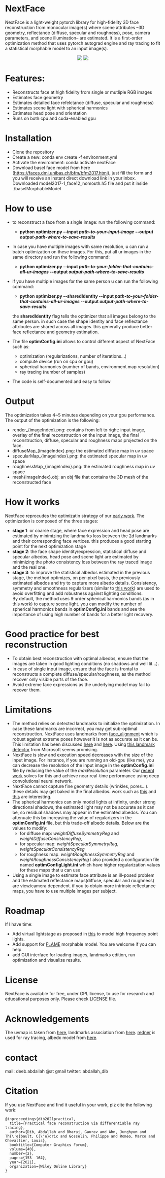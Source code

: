 # NextFace
NextFace is a light-weight pytorch library for high-fidelity 3D face reconstruction from monocular image(s) where scene attributes –3D geometry, reflectance (diffuse, specular and roughness), pose, camera parameters, and scene illumination– are estimated. It is a first-order optimization method that uses pytorch autograd engine and ray tracing to fit a statistical morphable model to an input image(s).
<p align="center">
<img src="resources/visual.jpg" >
<img src="resources/emily.gif" >
</p>

# Features: 
* Reconstructs face at high fidelity from single or mutliple RGB images
* Estimates face geometry 
* Estimates detailed face refelctance (diffuse, specular and roughness) 
* Estimates scene light with spherical harmonics
* Estimates head pose and orientation
* Runs on both cpu and   cuda-enabled gpu


# Installation
* Clone the repository 
* Create a new: conda env create -f environment.yml
* Activate the environment: conda activate nextFace
* Download basel face model from here (https://faces.dmi.unibas.ch/bfm/bfm2017.html), just fill the form and you will receive an instant direct download link in your inbox. Downloaded  model2017-1_face12_nomouth.h5 file and put it inside ./baselMorphableModel 


# How to use
* to reconstruct a face from a single image: run the following command:
	* **python optimizer.py --input *path-to-your-input-image* --output *output-path-where-to-save-results***
* In case you have multiple images with same resolution, u can run a batch optimization on these images. For this, put all ur images in the same directory and run the following command: 
	 * **python optimizer.py --input *path-to-your-folder-that-contains-all-ur-images* --output *output-path-where-to-save-results***
* if you have multiple images for the same person u can run the following command:
	 * **python optimizer.py --sharedIdentity --input *path-to-your-folder-that-contains-all-ur-images* --output *output-path-where-to-save-results***

	the **sharedIdentity** flag tells the optimizer that all images belong to the same person. in such case the shape identity and face reflectance attributes are shared across all images. this generally produce  better face reflectance and geometry estimation. 
	
* The file **optimConfig.ini** allows to control different aspect of NextFace such as:
	* optimization (regularizations, number of iterations...)
	* compute device (run on cpu or gpu)
	* spherical harmonics (number of bands, environment map resolution)
	* ray tracing (number of samples)
* The code is self-documented and easy to follow 

# Output 
The optimization takes 4~5 minutes depending on your gpu performance. The output of the optimization is the following:
* render_{imageIndex}.png: contains from left to right: input image, overlay of the final reconstruction on the input image, the final reconstruction, diffuse, specular and roughness maps projected on the face. 
* diffuseMap_{imageIndex}.png: the estimated diffuse map in uv space
* specularMap_{imageIndex}.png: the estimated specular map in uv space
* roughnessMap_{imageIndex}.png: the estimated roughness map in uv space
* mesh{imageIndex}.obj: an obj file that contains the 3D mesh of the reconstructed face

# How it works 
NextFace reprocudes the optimizatin strategy of our [early work](https://arxiv.org/abs/2101.05356). The optimization is composed of the three stages:
* **stage 1**: or coarse stage, where face expression and head pose are estimated by minimizing the landmarks loss between the 2d landmarks and their corresponding face vertices. this produces a good starting point for the next optimization stage
* **stage 2**: the face shape identity/expression,  statistical diffuse and specular albedos, head pose and scene light are estimated by minimizing the photo consistency loss between the ray traced image and the real one.
* **stage 3**: to improve the statistical albedos estimated in the previous stage, the method optimizes, on per-pixel basis, the previously estimated albedos and try to capture more albedo details. Consistency, symmetry and smoothness regularizers (similar to [this work](https://arxiv.org/abs/2101.05356)) are used to avoid overfitting and add robustness against lighting conditions.  
By default,  the method uses 9 order spherical harmonics bands (as in [this work](https://openaccess.thecvf.com/content/ICCV2021/papers/Dib_Towards_High_Fidelity_Monocular_Face_Reconstruction_With_Rich_Reflectance_Using_ICCV_2021_paper.pdf)) to capture scene light. you can modify the number of spherical harmonics bands  in **optimConfig.ini** bands and see the importance of using high number of bands for a better light recovery. 
# Good practice for best reconstruction

* To obtain best reconstruction with optimal albedos, ensure that the images are taken in good lighting conditions (no shadows and well lit...).
* In case of single input image, ensure that the face is frontal to reconstructs a complete diffuse/specular/roughness, as the method recover only visible parts of the face. 
* Avoid extreme face expressions as the underlying model may fail to recover them. 
# Limitations 
* The method relies on detected landmarks to initialize the optimization. In case these landmarks are incorrect, you may get sub-optimal reconstruction. NextFace uses landmarks from [face_alignment](https://github.com/1adrianb/face-alignment) which is robust against extreme poses however it is not as accurate as it can be. This limitation has been discussed [here](https://openaccess.thecvf.com/content/ICCV2021/papers/Dib_Towards_High_Fidelity_Monocular_Face_Reconstruction_With_Rich_Reflectance_Using_ICCV_2021_paper.pdf) and [here](https://arxiv.org/abs/2101.05356). Using [this landmark detector](https://arxiv.org/abs/2204.02776) from Microsoft seems promising. 
* NextFace is slow and execution speed decreases with the size of the input image. For instance, if you are running an old-gpu (like me), you can decrease the resolution of the input image in the **optimConfig.ini** file by reducing the value of the *maxResolution* parameter. Our [recent work](https://openaccess.thecvf.com/content/ICCV2021/papers/Dib_Towards_High_Fidelity_Monocular_Face_Reconstruction_With_Rich_Reflectance_Using_ICCV_2021_paper.pdf) solves for this and achieve near real-time performance using deep convolutional neural network.
* NextFace cannot capture fine geometry details (wrinkles, pores...). these details may get baked in the final albedos. work such as [this](https://openaccess.thecvf.com/content_CVPR_2020/papers/Abrevaya_Cross-Modal_Deep_Face_Normals_With_Deactivable_Skip_Connections_CVPR_2020_paper.pdf) and [this](https://arxiv.org/abs/2203.07732) are interesting. 
* The spherical harmonics can only model lights at infinity, under strong directional shadows, the estimated light may not be accurate as it can be, so residual shadows may appear in the estimated albedos. You can attenuate this by increasing the value of regularizers in the **optimConfig.ini** file, but this trade-off albedo details. 
Below are the values to modify: 
	* for diffuse map: *weightDiffuseSymmetryReg* and *weightDiffuseConsistencyReg*, 
	* for specular map: *weightSpecularSymmetryReg*, *weightSpecularConsistencyReg*
	* for roughness map: *weightRoughnessSymmetryReg* and *weightRoughnessConsistencyReg*
I also provided a configuration file named **optimConfigLight.ini** which have higher regularization values for these maps that u can use
* Using a single image to estimate face attribute is an ill-posed problem and the estimated reflectance maps(diffuse, specular and roughness) are view/camera dependent. if you to obtain more intrinsic reflectance maps, you have to use multiple images per subject.

# Roadmap
If I have time:
* Add virtual lightstage as proposed in [this]() to model high frequency point lights.
* Add support for [FLAME](https://github.com/Rubikplayer/flame-fitting) morphable model. You are welcome if you can help. 
* add GUI interface for loading images, landmarks edition, run optimization and visualize results.
 
# License
NextFace is available for free, under GPL license, to use for research and educational purposes only. Please check LICENSE file.

# Acknowledgements
The uvmap is taken from [here](https://github.com/unibas-gravis/parametric-face-image-generator/blob/master/data/regions/face12.json), landmarks association  from [here](https://github.com/kimoktm/Face2face/blob/master/data/custom_mapping.txt). [redner](https://github.com/BachiLi/redner/) is used for ray tracing, albedo model from [here](https://github.com/waps101/AlbedoMM/).

# contact 
mail: deeb.abdallah @at gmail
twitter: abdallah_dib

# Citation 
If you use NextFace and find it useful in your work, plz cite the following work:

```
@inproceedings{dib2021practical,
  title={Practical face reconstruction via differentiable ray tracing},
  author={Dib, Abdallah and Bharaj, Gaurav and Ahn, Junghyun and Th{\'e}bault, C{\'e}dric and Gosselin, Philippe and Romeo, Marco and Chevallier, Louis},
  booktitle={Computer Graphics Forum},
  volume={40},
  number={2},
  pages={153--164},
  year={2021},
  organization={Wiley Online Library}
}
